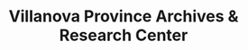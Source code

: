 ---
layout: repo
title: "Villanova Province Archives & Research Center"
id: 15057
permalink: repos/15057/
---